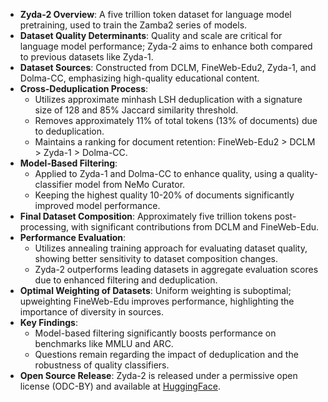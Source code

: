 - **Zyda-2 Overview**: A five trillion token dataset for language model pretraining, used to train the Zamba2 series of models.
- **Dataset Quality Determinants**: Quality and scale are critical for language model performance; Zyda-2 aims to enhance both compared to previous datasets like Zyda-1.
- **Dataset Sources**: Constructed from DCLM, FineWeb-Edu2, Zyda-1, and Dolma-CC, emphasizing high-quality educational content.
- **Cross-Deduplication Process**:
  - Utilizes approximate minhash LSH deduplication with a signature size of 128 and 85% Jaccard similarity threshold.
  - Removes approximately 11% of total tokens (13% of documents) due to deduplication.
  - Maintains a ranking for document retention: FineWeb-Edu2 > DCLM > Zyda-1 > Dolma-CC.
- **Model-Based Filtering**:
  - Applied to Zyda-1 and Dolma-CC to enhance quality, using a quality-classifier model from NeMo Curator.
  - Keeping the highest quality 10-20% of documents significantly improved model performance.
- **Final Dataset Composition**: Approximately five trillion tokens post-processing, with significant contributions from DCLM and FineWeb-Edu.
- **Performance Evaluation**:
  - Utilizes annealing training approach for evaluating dataset quality, showing better sensitivity to dataset composition changes.
  - Zyda-2 outperforms leading datasets in aggregate evaluation scores due to enhanced filtering and deduplication.
- **Optimal Weighting of Datasets**: Uniform weighting is suboptimal; upweighting FineWeb-Edu improves performance, highlighting the importance of diversity in sources.
- **Key Findings**:
  - Model-based filtering significantly boosts performance on benchmarks like MMLU and ARC.
  - Questions remain regarding the impact of deduplication and the robustness of quality classifiers.
- **Open Source Release**: Zyda-2 is released under a permissive open license (ODC-BY) and available at [HuggingFace](https://huggingface.co/datasets/Zyphra/Zyda-2).